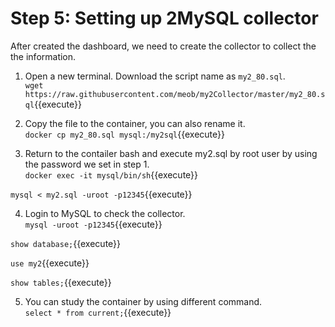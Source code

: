 # Step 5: Setting up 2MySQL collector
After created the dashboard, we need to create the collector to collect the the information.

1. Open a new terminal. Download the script name as `my2_80.sql`.<br>
`wget https://raw.githubusercontent.com/meob/my2Collector/master/my2_80.sql`{{execute}}

2. Copy the file to the container, you can also rename it.<br>
`docker cp my2_80.sql mysql:/my2sql`{{execute}}

3. Return to the contailer bash and execute my2.sql by root user by using the password we set in step 1.<br>
`docker exec -it mysql/bin/sh`{{execute}}

`mysql < my2.sql -uroot -p12345`{{execute}}

4. Login to MySQL to check the collector.<br>
`mysql -uroot -p12345`{{execute}}

`show database;`{{execute}}

`use my2`{{execute}}

`show tables;`{{execute}}

5. You can study the container by using different command.<br>
`select * from current;`{{execute}}
